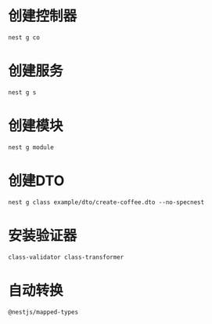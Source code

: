 # 创建控制器
    nest g co
# 创建服务
    nest g s
# 创建模块
    nest g module

# 创建DTO
    nest g class example/dto/create-coffee.dto --no-specnest

# 安装验证器
    class-validator class-transformer

# 自动转换
    @nestjs/mapped-types